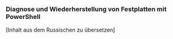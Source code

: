 ### Diagnose und Wiederherstellung von Festplatten mit PowerShell

[Inhalt aus dem Russischen zu übersetzen]